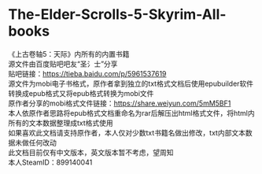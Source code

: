 # The-Elder-Scrolls-5-Skyrim-All-books
《上古卷轴5：天际》内所有的内置书籍<br>
源文件由百度贴吧吧友“圣氵士”分享<br>
贴吧链接：https://tieba.baidu.com/p/5961537619<br>
源文件为mobi电子书格式，原作者拿到独立的txt格式文档后使用epubuilder软件转换成epub格式又将epub格式转换为mobi文件<br>
原作者分享的mobi格式文件链接：https://share.weiyun.com/5mM5BF1<br>
本人依原作者思路将epub格式文档重命名为rar后解压出html格式文件，将html内所有的文本数据整理成txt格式使用<br>
如果喜欢此文档请支持原作者，本人仅对少数txt书籍名做出修改，txt内部文本数据未做任何改动<br>
此文档目前仅有中文版本，英文版本暂不考虑，望周知<br>
本人SteamID：899140041

